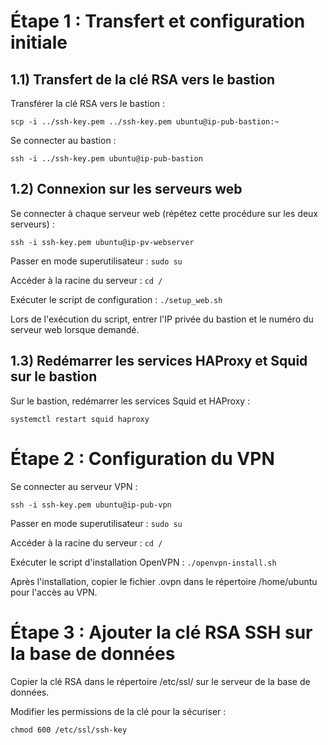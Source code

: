 
# Étape 1 : Transfert et configuration initiale

## 1.1) Transfert de la clé RSA vers le bastion

Transférer la clé RSA vers le bastion :

`scp -i ../ssh-key.pem ../ssh-key.pem ubuntu@ip-pub-bastion:~`

Se connecter au bastion :

`ssh -i ../ssh-key.pem ubuntu@ip-pub-bastion`

## 1.2) Connexion sur les serveurs web
Se connecter à chaque serveur web (répétez cette 
procédure sur les deux serveurs) :

`ssh -i ssh-key.pem ubuntu@ip-pv-webserver`

Passer en mode superutilisateur :
`sudo su`

Accéder à la racine du serveur :
`cd /`

Exécuter le script de configuration :
`./setup_web.sh`

Lors de l'exécution du script, entrer l'IP privée du bastion et le numéro du serveur web lorsque demandé.

## 1.3) Redémarrer les services HAProxy et Squid sur le bastion

Sur le bastion, redémarrer les services Squid et HAProxy :

`systemctl restart squid haproxy`

# Étape 2 : Configuration du VPN

Se connecter au serveur VPN :

`ssh -i ssh-key.pem ubuntu@ip-pub-vpn`

Passer en mode superutilisateur :
`sudo su`

Accéder à la racine du serveur :
`cd /`

Exécuter le script d'installation OpenVPN :
`./openvpn-install.sh`

Après l'installation, copier le fichier .ovpn dans le répertoire /home/ubuntu pour l'accès au VPN.

# Étape 3 : Ajouter la clé RSA SSH sur la base de données

Copier la clé RSA dans le répertoire /etc/ssl/ sur le serveur de la base de données.

Modifier les permissions de la clé pour la sécuriser :

`chmod 600 /etc/ssl/ssh-key`

